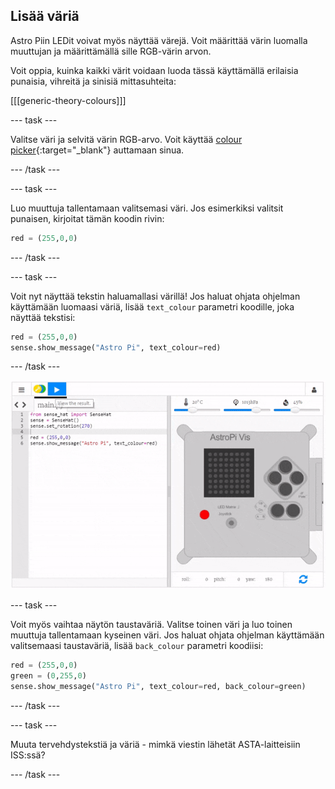 ## Lisää väriä

Astro Piin LEDit voivat myös näyttää värejä. Voit määrittää värin luomalla muuttujan ja määrittämällä sille RGB-värin arvon.

Voit oppia, kuinka kaikki värit voidaan luoda tässä käyttämällä erilaisia punaisia, vihreitä ja sinisiä mittasuhteita:

[[[generic-theory-colours]]]

\--- task \---

Valitse väri ja selvitä värin RGB-arvo. Voit käyttää [colour picker](https://www.w3schools.com/colors/colors_rgb.asp){:target="_blank"} auttamaan sinua.

\--- /task \---

\--- task \---

Luo muuttuja tallentamaan valitsemasi väri. Jos esimerkiksi valitsit punaisen, kirjoitat tämän koodin rivin:

```python
red = (255,0,0)
```

\--- /task \---

\--- task \---

Voit nyt näyttää tekstin haluamallasi värillä! Jos haluat ohjata ohjelman käyttämään luomaasi väriä, lisää `text_colour` parametri koodille, joka näyttää tekstisi:

```python
red = (255,0,0)
sense.show_message("Astro Pi", text_colour=red)
```

\--- /task \---

![näytä viesti värissä](images/show-message-color.gif)

\--- task \---

Voit myös vaihtaa näytön taustaväriä. Valitse toinen väri ja luo toinen muuttuja tallentamaan kyseinen väri. Jos haluat ohjata ohjelman käyttämään valitsemaasi taustaväriä, lisää `back_colour` parametri koodiisi:

```python
red = (255,0,0)
green = (0,255,0)
sense.show_message("Astro Pi", text_colour=red, back_colour=green)
```

\--- /task \---

\--- task \---

Muuta tervehdystekstiä ja väriä - mimkä viestin lähetät ASTA-laitteisiin ISS:ssä?

\--- /task \---